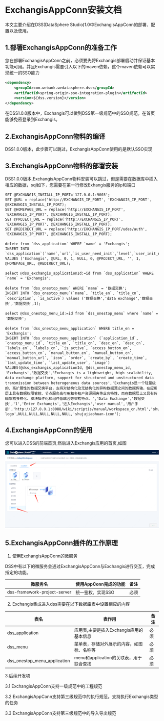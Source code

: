 # ExchangisAppConn安装文档

本文主要介绍在DSS(DataSphere Studio)1.0中ExchangisAppConn的部署、配置以及使用。



## 1.部署ExchangisAppConn的准备工作

您在部署ExchangisAppConn之前，必须要先将Exchangis部署启动并保证基本功能可用。并且Exchangis需要引入以下的maven依赖，这个maven依赖可以实现统一的SSO能力
```xml
<dependency>
    <groupId>com.webank.wedatasphere.dss</groupId>
    <artifactId>spring-origin-sso-integration-plugin</artifactId>
    <version>${dss.version}</version>
</dependency>
```
在DSS1.0.0版本中，Exchangis可以做到DSS第一级规范中的SSO规范，在首页能够免密登录到Exchangis。


## 2.ExchangisAppConn物料的编译

DSS1.0.0版本，此步骤可以跳过，ExchangisAppConn使用的是默认SSO实现

## 3.ExchangisAppConn物料的部署安装

DSS1.0.0版本,ExchangisAppConn物料安装可以跳过，但是需要在数据库中插入相应的数据，sql如下，您需要在第一行修改Exhangis服务的ip和端口
```roomsql
SET @EXCHANGIS_INSTALL_IP_PORT='127.0.0.1:9003';
SET @URL = replace('http://EXCHANGIS_IP_PORT', 'EXCHANGIS_IP_PORT', @EXCHANGIS_INSTALL_IP_PORT);
SET @HOMEPAGE_URL = replace('http://EXCHANGIS_IP_PORT', 'EXCHANGIS_IP_PORT', @EXCHANGIS_INSTALL_IP_PORT);
SET @PROJECT_URL = replace('http://EXCHANGIS_IP_PORT', 'EXCHANGIS_IP_PORT', @EXCHANGIS_INSTALL_IP_PORT);
SET @REDIRECT_URL = replace('http://EXCHANGIS_IP_PORT/udes/auth', 'EXCHANGIS_IP_PORT', @EXCHANGIS_INSTALL_IP_PORT);

delete from `dss_application` WHERE `name` = 'Exchangis';
INSERT INTO `dss_application`(`name`,`url`,`is_user_need_init`,`level`,`user_init_url`,`exists_project_service`,`project_url`,`enhance_json`,`if_iframe`,`homepage_url`,`redirect_url`) VALUES ('Exchangis', @URL, 0, 1, NULL, 0, @PROJECT_URL, '', 1, @HOMEPAGE_URL, @REDIRECT_URL);

select @dss_exchangis_applicationId:=id from `dss_application` WHERE `name` = 'Exchangis';

delete from `dss_onestop_menu` WHERE `name` = '数据交换';
INSERT INTO `dss_onestop_menu`(`name`, `title_en`, `title_cn`, `description`, `is_active`) values ('数据交换','data exchange','数据交换','数据交换',1);

select @dss_onestop_menu_id:=id from `dss_onestop_menu` where `name` = '数据交换';

delete from `dss_onestop_menu_application` WHERE title_en = 'Exchangis';
INSERT INTO `dss_onestop_menu_application` (`application_id`, `onestop_menu_id`, `title_en`, `title_cn`, `desc_en`, `desc_cn`, `labels_en`, `labels_cn`, `is_active`, `access_button_en`, `access_button_cn`, `manual_button_en`, `manual_button_cn`, `manual_button_url`, `icon`, `order`, `create_by`, `create_time`, `last_update_time`, `last_update_user`, `image`) 
VALUES(@dss_exchangis_applicationId, @dss_onestop_menu_id, 'Exchangis','数据交换','Exchangis is a lightweight, high scalability, data exchange platform, support for structured and unstructured data transmission between heterogeneous data sources','Exchangis是一个轻量级的、高扩展性的数据交换平台，支持对结构化及无结构化的异构数据源之间的数据传输，在应用层上具有数据权限管控、节点服务高可用和多租户资源隔离等业务特性，而在数据层上又具有传输架构多样化、模块插件化和组件低耦合等架构特点。','Data Exchange','数据交换','1','Enter Exchangis','进入Exchangis','user manual','用户手册','http://127.0.0.1:8088/wiki/scriptis/manual/workspace_cn.html','shujujiaohuan-logo',NULL,NULL,NULL,NULL,NULL,'shujujiaohuan-icon');
```



## 4.ExchangisAppConn的使用
您可以进入DSS的前端首页,然后进入Exchangis应用的首页,如图

![Exchangis嵌入DSS](../Images/安装部署/ExchangisAppConn部署/DSS-Exchangis.png)


## 5.ExchangisAppConn插件的工作原理

1. 使用ExchangisAppConn的微服务

DSS中有以下的微服务会通过ExchangisAppConn与Exchangis进行交互，完成指定的功能。

| 微服务名      | 使用AppConn完成的功能   | 备注                                   |
|-----------------|----------------|----------------------------------------|
| dss-framework-project-server       | 统一鉴权，实现SSO   | 必须                                   |




2. Exchangis集成进入dss需要在以下数据库表中设置相应的内容

| 表名      | 表作用   | 备注                                   |
|-----------------|----------------|----------------------------------------|
| dss_application       | 应用表,主要是插入Exchangis应用的基本信息    | 必须                                   |
| dss_menu     | 菜单表，存储对外展示的内容，如图标、名称等 | 必须                                   |
| dss_onestop_menu_application | menu和application的关联表，用于联合查找 |                    必须                |



3.后续开发项

3.1 ExchangisAppConn支持一级规范中的工程规范

3.2 ExchangisAppConn支持第三级规范中的执行规范，支持执行Exchangis类型的任务

3.3 ExchangisAppConn支持第三级规范中的导入导出规范
